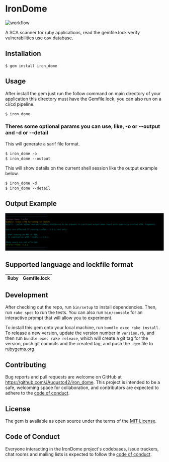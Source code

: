 # IronDome
![workflow](https://github.com/JAugusto42/iron_dome/actions/workflows/ruby.yml/badge.svg)

A SCA scanner for ruby applications, read the gemfile.lock verify vulnerabilities use osv database.

## Installation

    $ gem install iron_dome

## Usage

After install the gem just run the follow command on main directory of your application
this directory must have the Gemfile.lock, you can also run on a ci/cd pipeline.

    $ iron_dome

### Theres some optional params you can use, like, -o or --output and -d or --detail

This will generate a sarif file format.

    $ iron_dome -o
    $ iron_dome --output

This will show details on the current shell session like the output example below.

    $ iron_dome -d
    $ iron_dome --detail

## Output Example

![alt text](image.png)

## Supported language and lockfile format

| Ruby      | Gemfile.lock    |
|-----------|-----------------|

## Development

After checking out the repo, run `bin/setup` to install dependencies. Then, run `rake spec` to run the tests. You can also run `bin/console` for an interactive prompt that will allow you to experiment.

To install this gem onto your local machine, run `bundle exec rake install`. To release a new version, update the version number in `version.rb`, and then run `bundle exec rake release`, which will create a git tag for the version, push git commits and the created tag, and push the `.gem` file to [rubygems.org](https://rubygems.org).

## Contributing

Bug reports and pull requests are welcome on GitHub at https://github.com/JAugusto42/iron_dome. This project is intended to be a safe, welcoming space for collaboration, and contributors are expected to adhere to the [code of conduct](https://github.com/[USERNAME]/iron_dome/blob/main/CODE_OF_CONDUCT.md).

## License

The gem is available as open source under the terms of the [MIT License](https://opensource.org/licenses/MIT).

## Code of Conduct

Everyone interacting in the IronDome project's codebases, issue trackers, chat rooms and mailing lists is expected to follow the [code of conduct](https://github.com/[USERNAME]/iron_dome/blob/main/CODE_OF_CONDUCT.md).
